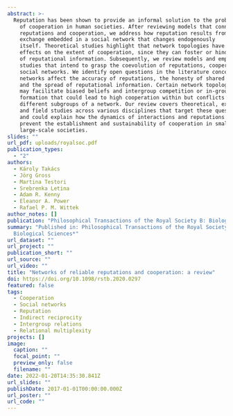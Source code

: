 ```yaml
---
abstract: >-
  Reputation has been shown to provide an informal solution to the problem
    of cooperation in human societies. After reviewing models that connect
    reputations and cooperation, we address how reputation results from information
    exchange embedded in a social network that changes endogenously
    itself. Theoretical studies highlight that network topologies have different
    effects on the extent of cooperation, since they can foster or hinder the flow
    of reputational information. Subsequently, we review models and empirical
    studies that intend to grasp the coevolution of reputations, cooperation and
    social networks. We identify open questions in the literature concerning how
    networks affect the accuracy of reputations, the honesty of shared information
    and the spread of reputational information. Certain network topologies
    may facilitate biased beliefs and intergroup competition or in-group identity
    formation that could lead to high cooperation within but conflicts between
    different subgroups of a network. Our review covers theoretical, experimental
    and field studies across various disciplines that target these questions
    and could explain how the dynamics of interactions and reputations help or
    prevent the establishment and sustainability of cooperation in small- and
    large-scale societies.
slides: ""
url_pdf: uploads/royalsoc.pdf
publication_types:
  - "2"
authors:
  - Károly Takács
  - Jörg Gross
  - Martina Testori
  - Srebrenka Letina
  - Adam R. Kenny
  - Eleanor A. Power
  - Rafael P. M. Wittek
author_notes: []
publication: "Philosophical Transactions of the Royal Society B: Biological Sciences"
summary: "Published in: Philosophical Transactions of the Royal Society B:
  Biological Sciences*"
url_dataset: ""
url_project: ""
publication_short: ""
url_source: ""
url_video: ""
title: "Networks of reliable reputations and cooperation: a review"
doi: https://doi.org/10.1098/rstb.2020.0297
featured: false
tags:
  - Cooperation
  - Social networks
  - Reputation
  - Indirect reciprocity
  - Intergroup relations
  - Relational multiplexity
projects: []
image:
  caption: ""
  focal_point: ""
  preview_only: false
  filename: ""
date: 2022-01-20T14:35:30.841Z
url_slides: ""
publishDate: 2017-01-01T00:00:00.000Z
url_poster: ""
url_code: ""
---
```

<script type='text/javascript' src='https://d1bxh8uas1mnw7.cloudfront.net/assets/embed.js'></script>

<div data-badge-details="right" data-badge-type="large-donut" data-doi=" https://doi.org/10.1098/rstb.2020.0297" data-hide-no-mentions="true" class="altmetric-embed"></div>